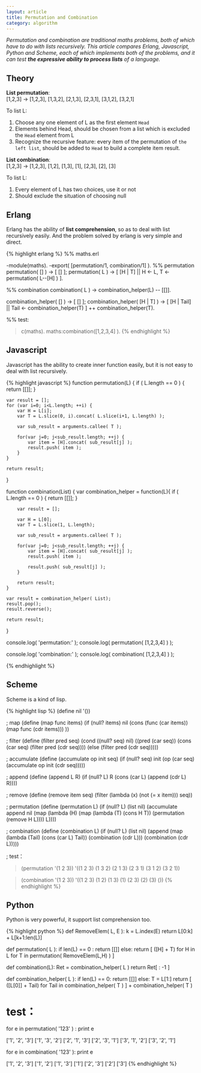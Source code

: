 ```yaml
---
layout: article
title: Permutation and Combination
category: algorithm
---
```

*Permutation and combination are traditional maths problems, both of which have to do with lists recursively. This article compares Erlang, Javascript, Python and Scheme, each of which implements both of the problems, and it can test **the expressive ability to process lists** of a language.*

## Theory
**List permutation**:  
[1,2,3] -> [1,2,3], [1,3,2], [2,1,3], [2,3,1], [3,1,2], [3,2,1]

To list L:

1. Choose any one element of L as the first element `Head`
2. Elements behind Head, should be chosen from a list which is excluded the `Head` element from L
3. Recognize the recursive feature: every item of the permutation of `the left list`, should be added to `Head` to build a complete item result.

**List combination**:  
[1,2,3] -> [1,2,3], [1,2], [1,3], [1], [2,3], [2], [3]

To list L:

1. Every element of L has two choices, use it or not
2. Should exclude the situation of choosing null


## Erlang
Erlang has the ability of **list comprehension**, so as to deal with list recursively easily. And the problem solved by erlang is very simple and direct.


{% highlight erlang %}
%% maths.erl

-module(maths).
-export( [permutation/1, combination/1] ).
%% permutation
permutation( [] ) -> [ [] ];
permutation( L ) -> [ [H | T] || H <- L, T <- permutation( L--[H] ) ].

%% combination
combination( L ) -> combination_helper(L) -- [[]].

combination_helper( [] ) -> [ [] ];
combination_helper( [H | T] ) ->
         [ [H | Tail] || Tail <- combination_helper(T) ] ++ combination_helper(T).

%% test:
> c(maths).
> maths:combination([1,2,3,4] ).
{% endhighlight %}


## Javascript
Javascript has the ability to create inner function easily, but it is not easy to deal with list recursively.

{% highlight javascript %}
function permutation(L) {
    if ( L.length == 0 ) {
        return [[]];
    }

    var result = [];
    for (var i=0; i<L.length; ++i) {
        var H = L[i];
        var T = L.slice(0, i).concat( L.slice(i+1, L.length) );

        var sub_result = arguments.callee( T );

        for(var j=0; j<sub_result.length; ++j) {
            var item = [H].concat( sub_result[j] );
            result.push( item );
        }
    }

    return result;
}

function combination(List) {
    var combination_helper = function(L){
        if ( L.length == 0 ) {
            return [[]];
        }

        var result = [];

        var H = L[0];
        var T = L.slice(1, L.length);

        var sub_result = arguments.callee( T );

        for(var j=0; j<sub_result.length; ++j) {
            var item = [H].concat( sub_result[j] );
            result.push( item );

            result.push( sub_result[j] );
        }

        return result;
    }

    var result = combination_helper( List);
    result.pop();
    result.reverse();

    return result;
}

console.log( 'permutation:' );
console.log( permutation( [1,2,3,4] ) );

console.log( 'combination:' );
console.log( combination( [1,2,3,4] ) );

{% endhighlight %}



## Scheme
Scheme is a kind of lisp.

{% highlight lisp %}
(define nil '())

; map
(define (map func items)
  (if (null? items)
      nil
      (cons (func (car items)) (map func (cdr items)))
      ))

; filter
(define (filter pred seq)
  (cond ((null? seq) nil)
        ((pred (car seq))
         (cons (car seq)
               (filter pred (cdr seq))))
        (else (filter pred (cdr seq)))))

; accumulate
(define (accumulate op init seq)
  (if (null? seq)
      init
      (op (car seq) (accumulate op init (cdr seq)))))

; append
(define (append L R)
  (if (null? L)
        R
        (cons (car L) (append (cdr L) R))))

  ; remove
  (define (remove item seq)
    (filter (lambda (x) (not (= x item))) seq))


  ; permutation
  (define (permutation L)
    (if (null? L)
        (list nil)
        (accumulate append
                    nil
                    (map (lambda (H) (map (lambda (T) (cons H T))
                                          (permutation (remove H L))))
                         L))))

  ; combination
  (define (combination L)
    (if (null? L)
        (list nil)
        (append (map (lambda (Tail) (cons (car L) Tail)) (combination (cdr L)))
                (combination (cdr L)))))

; test：
> (permutation '(1 2 3))
'((1 2 3) (1 3 2) (2 1 3) (2 3 1) (3 1 2) (3 2 1))

> (combination '(1 2 3))
'((1 2 3) (1 2) (1 3) (1) (2 3) (2) (3) ())
{% endhighlight %}



## Python
Python is very powerful, it support list comprehension too.

{% highlight python %}
def RemoveElem( L, E ):
    k = L.index(E)
    return L[0:k] + L[k+1:len(L)]

def permutation( L ):
    if len(L) == 0 :
        return [[]]
    else:
        return [ ([H] + T) for H in L for T in permutation( RemoveElem(L,H) ) ]


def combination(L):
    Ret = combination_helper( L )
    return Ret[ : -1 ]

def combination_helper( L ):
    if len(L) == 0:
        return [[]]
    else:
        T = L[1:]
        return [ ([L[0]] + Tail) for Tail in combination_helper( T ) ] + combination_helper( T )

# test：
for e in permutation( '123' ) :
    print e

['1', '2', '3']
['1', '3', '2']
['2', '1', '3']
['2', '3', '1']
['3', '1', '2']
['3', '2', '1']


for e in combination( '123' ):
    print e

['1', '2', '3']
['1', '2']
['1', '3']
['1']
['2', '3']
['2']
['3']
{% endhighlight %}



